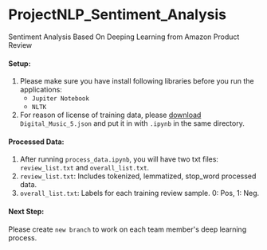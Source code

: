 # ProjectNLP_Sentiment_Analysis
Sentiment Analysis Based On Deeping Learning from Amazon Product Review

#### Setup:
1. Please make sure you have install following libraries before you run the applications:
    - `Jupiter Notebook`
    -  `NLTK`
2. For reason of license of training data, please [download](http://jmcauley.ucsd.edu/data/amazon/) `Digital_Music_5.json` and put it in with `.ipynb` in the same directory.
#### Processed Data:
1. After running `process_data.ipynb`, you will have two txt files: `review_list.txt` and `overall_list.txt`.
2. `review_list.txt`: Includes tokenized, lemmatized, stop_word processed data.
3. `overall_list.txt`: Labels for each training review sample. 0: Pos, 1: Neg.
#### Next Step:
Please create `new branch` to work on each team member's deep learning process.

